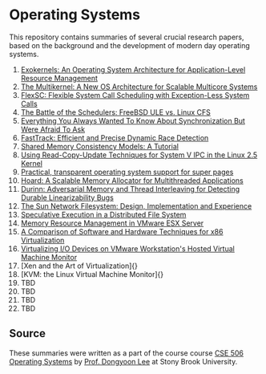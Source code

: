 # Operating Systems

This repository contains summaries of several crucial research papers, based on the background and the development of modern day operating systems.

1. [Exokernels: An Operating System Architecture for Application-Level Resource Management](https://github.com/parthskansara/Operating-Systems/blob/main/1.%20Exokernel/Summary.md)
2. [The Multikernel: A New OS Architecture for Scalable Multicore Systems](https://github.com/parthskansara/Operating-Systems/blob/main/2.%20Multikernel/Summary.md)
3. [FlexSC: Flexible System Call Scheduling with Exception-Less System Calls](https://github.com/parthskansara/Operating-Systems/blob/main/3.%20FlexSC/Parth%20Kansara%20-%20115135130.pdf)
4. [The Battle of the Schedulers: FreeBSD ULE vs. Linux CFS](https://github.com/parthskansara/Operating-Systems/blob/main/4.%20Battle%20of%20the%20Schedulers/Parth%20Kansara%20-%20115135130.pdf)
5. [Everything You Always Wanted To Know About Synchronization But Were Afraid To Ask](https://github.com/parthskansara/Operating-Systems/blob/main/5.%20Synchronization/Parth%20Kansara%20-%20115135130.pdf)
6. [FastTrack: Efficient and Precise Dynamic Race Detection](https://github.com/parthskansara/Operating-Systems/blob/main/6.%20FastTrack/Parth%20Kansara%20-%20115135130.pdf)
7. [Shared Memory Consistency Models: A Tutorial](https://github.com/parthskansara/Operating-Systems/blob/main/7.%20Shared%20Memory%20Consistency%20Models/Shared%20Memory%20Consistency.pdf)
8. [Using Read-Copy-Update Techniques for System V IPC in the Linux 2.5 Kernel](https://github.com/parthskansara/Operating-Systems/blob/main/8.%20Using%20Read-copy-update/Parth%20Kansara%20-%20115135130.pdf)
9. [Practical, transparent operating system support for super pages](https://github.com/parthskansara/Operating-Systems/blob/main/9.%20Transparent%20OS/Parth%20Kansara%20-%20115135130.pdf)
10. [Hoard: A Scalable Memory Allocator for Multithreaded Applications](https://github.com/parthskansara/Operating-Systems/blob/main/10.%20Hoard%20Memory%20Allocator/Parth%20Kansara-115135130.pdf)
11. [Durinn: Adversarial Memory and Thread Interleaving for Detecting Durable Linearizability Bugs](https://github.com/parthskansara/Operating-Systems/blob/main/11.%20Durinn/Parth%20Kansara%20-%20115135130.pdf)
12. [The Sun Network Filesystem: Design, Implementation and Experience](https://github.com/parthskansara/Operating-Systems/blob/main/12.%20Sun%20NFS/Parth%20Kansara%20-%20115135130.pdfSystems/blob/main/3.%20FlexSC/Parth%20Kansara%20-%20115135130.pdf)
13. [Speculative Execution in a Distributed File System](https://github.com/parthskansara/Operating-Systems/blob/main/13.%20Speculation/Parth%20Kansara%20-%20115135130.pdf)
14. [Memory Resource Management in VMware ESX Server](https://github.com/parthskansara/Operating-Systems/blob/main/14.%20Memory%20Resource%20Management%20in%20VMware%20ESX%20Server/Parth%20Kansara%20-%20115135130.pdf)
15. [A Comparison of Software and Hardware Techniques for x86 Virtualization](https://github.com/parthskansara/Operating-Systems/blob/main/15.%20Software%20vs.%20Hardware%20x86%20Virtualization/Parth%20Kansara%20-%20115135130.pdf)
16. [Virtualizing I/O Devices on VMware Workstation's Hosted Virtual Machine Monitor](https://github.com/parthskansara/Operating-Systems/blob/main/16.%20Virtualizing%20IO%20Devices%20on%20VMware%20Workstation%E2%80%99s%20Hosted%20Virtual%20Machine%20Monitor/Parth%20Kansara%20-%20115135130.pdf)
17. [Xen and the Art of Virtualization]{}
18. [KVM: the Linux Virtual Machine Monitor]{}
19. TBD
20. TBD
21. TBD
22. TBD

## Source
These summaries were written as a part of the course course [CSE 506 Operating Systems](https://www3.cs.stonybrook.edu/~dongyoon/cse506-s23/) by [Prof. Dongyoon Lee](https://www3.cs.stonybrook.edu/~dongyoon/) at Stony Brook University.

